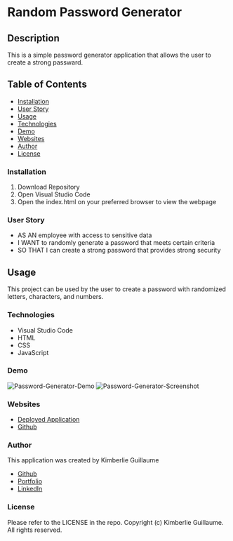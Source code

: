 # Random Password Generator 

## Description 

This is a simple password generator application that allows the user to create a strong passward. 

## Table of Contents

- [Installation](#installation)
- [User Story](#user-story)
- [Usage](#usage)
- [Technologies](#technologies)
- [Demo](#demo)
- [Websites](#websites)
- [Author](#author)
- [License](#license)

### Installation 

1. Download Repository
2. Open Visual Studio Code 
3. Open the index.html on your preferred browser to view the webpage

### User Story 

- AS AN employee with access to sensitive data 
- I WANT to randomly generate a password that meets certain criteria
- SO THAT I can create a strong password that provides strong security 

## Usage 

This project can be used by the user to create a password with 
randomized letters, characters, and numbers.   

### Technologies 

- Visual Studio Code
- HTML
- CSS 
- JavaScript 

### Demo 

![Password-Generator-Demo](https://github.com/kimberlie901/Protect-the-Password/blob/main/Assets/03-javascript-homework-demo.png) 
![Password-Generator-Screenshot](https://github.com/kimberlie901/Protect-the-Password/blob/main/Assets/Screenshot%202023-03-17%20at%2010.07.08%20PM.png)

### Websites 

- [Deployed Application](https://kimberlie901.github.io/Password_Generator/)
- [Github](https://github.com/kimberlie901/Password_Generator) 

### Author 

This application was created by Kimberlie Guillaume

- [Github](https://github.com/kimberlie901)
- [Portfolio](https://kimberlie901.github.io/Professional_Portfolio/) 
- [LinkedIn](https://www.linkedin.com/in/kjguill1024/)

### License

Please refer to the LICENSE in the repo. Copyright (c) Kimberlie Guillaume. All rights reserved.
